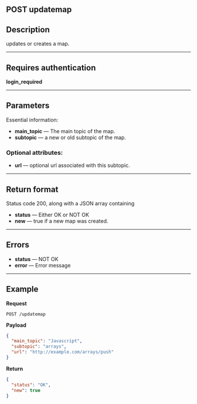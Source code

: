 ## POST updatemap

## Description
updates or creates a map.

***

## Requires authentication
**login_required**

***

## Parameters
Essential information:


- **main_topic** — The main topic of the map. 
- **subtopic** — a new or old subtopic of the map. 

### Optional attributes:
- **url** — optional url associated with this subtopic.

***

## Return format
Status code 200, along with a JSON array containing 
- **status** — Either OK or NOT OK
- **new** — true if a new map was created. 

***

## Errors
- **status** — NOT OK
- **error** — Error message

***

## Example
**Request**

    POST /updatemap

**Payload**
``` json
{
  "main_topic": "Javascript",
  "subtopic": "arrays",
  "url": "http://example.com/arrays/push"
}
```


**Return**
``` json
{
  "status": "OK",
  "new": true
}
```

